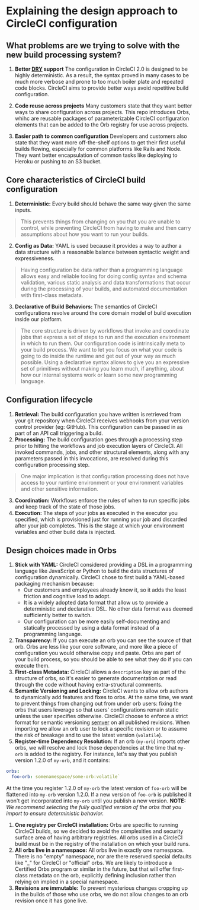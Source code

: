 # Explaining the design approach to CircleCI configuration

## What problems are we trying to solve with the new build processing system?
1. **Better [DRY](https://en.wikipedia.org/wiki/Don%27t_repeat_yourself) support** 
The configuration in CircleCI 2.0 is designed to be highly deterministic. As a result, the syntax proved in many cases to be much more verbose and prone to too much boiler plate and repeated code blocks. CircleCI aims to provide better ways avoid repetitive build configuration.

2. **Code reuse across projects** 
Many customers state that they want better ways to share configuration across projects. This repo introduces Orbs, whihc are reusable packages of parameterizable CircleCI configuration elements that can be added to the Orb registry for use across projects.

3. **Easier path to common configuration**
Developers and customers also state that they want more off-the-shelf options to get their first useful builds flowing, especially for common platforms like Rails and Node. They want better encapsulation of common tasks like deploying to Heroku or pushing to an S3 bucket.

## Core characteristics of CircleCI build configuration
1. **Deterministic:** Every build should behave the same way given the same inputs.

> This prevents things from changing on you that you are unable to control, while preventing CircleCI from having to make and then carry assumptions about how you want to run your builds.


2. **Config as Data:** YAML is used because it provides a way to author a data structure with a reasonable balance between syntactic weight and expressiveness.

> Having configuration be data rather than a programming language allows easy and reliable tooling for doing config syntax and schema validation, various static analysis and data transformations that occur during the processing of your builds, and automated documentation with first-class metadata.

3. **Declarative of Build Behaviors:** The semantics of CircleCI configurations revolve around the core domain model of build execution inside our platform.

> The core structure is driven by workflows that invoke and coordinate jobs that express a set of steps to run and the execution environment in which to run them. Our configuration code is intrinsically meta to your build process. We want to let you focus on what your code is going to do inside the runtime and get out of your way as much possible. Using a declarative syntax allows to give you an expressive set of primitives without making you learn much, if anything, about how our internal systems work or learn some new programming language.

## Configuration lifecycle
1. **Retrieval:** The build configuration you have written is retrieved from your git repository when CircleCI receives webhooks from your version control provider (eg: GitHub). This configuration can be passed in as part of an API call triggering a build. 
2. **Processing:** The build configuration goes through a processing step prior to hitting the workflows and job execution layers of CircleCI. All invoked commands, jobs, and other structural elements, along with any parameters passed in this invocations, are resolved during this configuration processing step. 

> One major implication is that configuration processing does not have access to your runtime environment or your environment variables and other sensitive information.

3. **Coordination:** Workflows enforce the rules of when to run specific jobs and keep track of the state of those jobs.
4. **Execution:** The steps of your jobs as executed in the executor you specified, which is provisioned just for running your job and discarded after your job completes. This is the stage at which your environment variables and other build data is injected.

## Design choices made in Orbs
1. **Stick with YAML:** CircleCI considered providing a DSL in a programming language like JavaScript or Python to build the data structures of configuration dynamically.
CircleCI chose to first build a YAML-based packaging mechanism because:
    * Our customers and employees already know it, so it adds the least friction and cognitive load to adopt.
    * It is a widely adopted data format that allow us to provide a deterministic and declarative DSL. No other data format was deemed sufficiently better to switch.
    * Our configuration can be more easily self-documenting and statically processed by using a data format instead of a programming language.
1. **Transparency:** If you can execute an orb you can see the source of that orb. Orbs are less like your core software, and more like a piece of configuration you would otherwise copy and paste. Orbs are part of your build process, so you should be able to see what they do if you can execute them.
1. **First-class Metadata:** CircleCI allows a `description` key as part of the structure of orbs, so it's easier to generate documentation or read through the code without having extra-structural comments.
1. **Semantic Versioning and Locking:** CircleCI wants to allow orb authors to dynamically add features and fixes to orbs. At the same time, we want to prevent things from changing out from under orb users: fixing the orbs that users leverage so that users' configurations remain static unless the user specifies otherwise. 
CircleCI choose to enforce a strict format for semantic versioning [semver](https://semver.org/) on all published revisions. When importing we allow an orb user to lock a specific revision or to assume the risk of breakage and to use the latest version (`volatile`).
1. **Register-time Dependency Resolution:** If an orb (`my-orb`) imports other orbs, we will resolve and lock those dependencies at the time that `my-orb` is added to the registry.
For instance, let's say that you publish version 1.2.0 of `my-orb`, and it contains:

```yaml
orbs:
  foo-orb: somenamespace/some-orb:volatile` 
```

At the time you register 1.2.0 of `my-orb` the latest version of `foo-orb` will be flattened into `my-orb` version 1.2.0. If a new version of `foo-orb` is published it won't get incorporated into `my-orb` until you publish a new version. **NOTE:** _We recommend selecting the fully qualified version of the orbs that you import to ensure deterministic behavior._

1. **One registry per CircleCI installation:** Orbs are specific to running CircleCI builds, so we decided to avoid the complexities and security surface area of having arbitrary registries. All orbs used in a CircleCI build must be in the registry of the installation on which your build runs. 
1. **All orbs live in a namespace:** All orbs live in exactly one namespace. There is no "empty" namespace, nor are there reserved special defaults like "_" for CircleCI or "official" orbs. We are likely to introduce a Certified Orbs program or similar in the future, but that will offer first-class metadata on the orb, explicitly defining inclusion rather than relying on implied in a special namespace.
1. **Revisions are immutable:** To prevent mysterious changes cropping up in the builds of those who use orbs, we do not allow changes to an orb revision once it has gone live.
